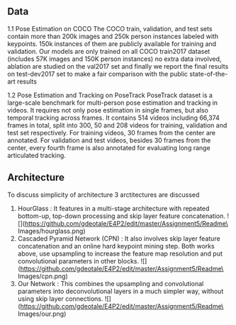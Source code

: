 ## Data
1.1 Pose Estimation on COCO
The COCO train, validation, and test sets contain more than 200k images and 250k person instances labeled with keypoints. 
150k instances of them are publicly available for training and validation. Our models are only trained on all COCO train2017 dataset 
(includes 57K images and 150K person instances) no extra data involved, ablation are studied on the val2017 set and finally we report 
the final results on test-dev2017 set to make a fair comparison with the public state-of-the-art results

1.2 Pose Estimation and Tracking on PoseTrack
PoseTrack dataset is a large-scale benchmark for multi-person pose estimation and tracking in videos. It requires not only pose estimation 
in single frames, but also temporal tracking across frames. It contains 514 videos including 66,374 frames in total, split into 300, 50 and 
208 videos for training, validation and test set respectively. For training videos, 30 frames from the center are annotated. For
validation and test videos, besides 30 frames from the center, every fourth frame is also annotated for evaluating long range articulated
tracking.

## Architecture
To discuss simplicity of architecture 3 arctitectures are discussed 
1. HourGlass : It features in a multi-stage architecture with repeated bottom-up, top-down processing and skip layer feature concatenation.
![](https://github.com/gdeotale/E4P2/edit/master/Assignment5/Readme\ Images/hourglass.png)
2. Cascaded Pyramid Network (CPN) : It also involves skip layer feature concatenation and an online hard keypoint mining step.
Both works above, use upsampling to increase the feature map resolution and put convolutional parameters in other blocks.
![](https://github.com/gdeotale/E4P2/edit/master/Assignment5/Readme\ Images/cpn.png)
3. Our Network : This combines the upsampling and convolutional parameters into deconvolutional layers in a much simpler way, without using skip layer connections.
![](https://github.com/gdeotale/E4P2/edit/master/Assignment5/Readme\ Images/our.png)

